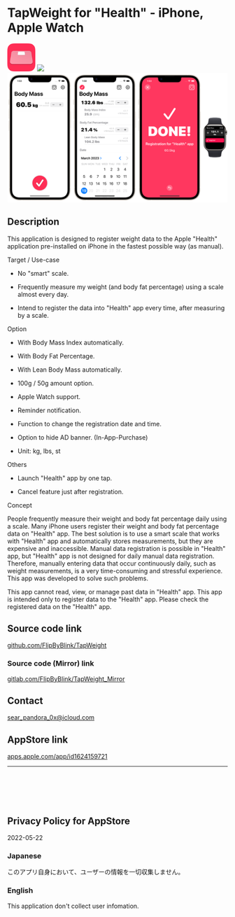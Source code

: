TapWeight for "Health" - iPhone, Apple Watch
==============================================

<img src="TapWeight/Assets.xcassets/RoundedIcon.imageset/icon.png" width="64">

<a href="https://apps.apple.com/app/id1624159721" target="blank">
    <img src="https://developer.apple.com/assets/elements/badges/download-on-the-app-store.svg">
</a>

<img src="TapWeight/Assets.xcassets/ConceptImage.imageset/ConceptImage.png" width="600">


Description
------------
This application is designed to register weight data to the Apple "Health" application pre-installed on iPhone in the fastest possible way (as manual).


Target / Use-case

- No "smart" scale.

- Frequently measure my weight (and body fat percentage) using a scale almost every day.

- Intend to register the data into "Health" app every time, after measuring by a scale.


Option

- With Body Mass Index automatically.

- With Body Fat Percentage.

- With Lean Body Mass automatically.

- 100g / 50g amount option.

- Apple Watch support.

- Reminder notification.

- Function to change the registration date and time.

- Option to hide AD banner. (In-App-Purchase)

- Unit: kg, lbs, st


Others

- Launch "Health" app by one tap.

- Cancel feature just after registration.


Concept

People frequently measure their weight and body fat percentage daily using a scale. Many iPhone users register their weight and body fat percentage data on "Health" app. The best solution is to use a smart scale that works with "Health" app and automatically stores measurements, but they are expensive and inaccessible. Manual data registration is possible in "Health" app, but "Health" app is not designed for daily manual data registration. Therefore, manually entering data that occur continuously daily, such as weight measurements, is a very time-consuming and stressful experience. This app was developed to solve such problems.

This app cannot read, view, or manage past data in "Health" app. This app is intended only to register data to the "Health" app. Please check the registered data on the "Health" app.


Source code link
-----------------
[github.com/FlipByBlink/TapWeight](https://github.com/FlipByBlink/TapWeight)

### Source code (Mirror) link
[gitlab.com/FlipByBlink/TapWeight_Mirror](https://gitlab.com/FlipByBlink/TapWeight_Mirror)


Contact
--------
sear_pandora_0x@icloud.com


AppStore link
--------------
[apps.apple.com/app/id1624159721](https://apps.apple.com/app/id1624159721)

* * *

<br>
<br>
<br>
<br>

Privacy Policy for AppStore
----------------------------
2022-05-22

### Japanese
このアプリ自身において、ユーザーの情報を一切収集しません。

### English
This application don't collect user infomation.

<br>
<br>
<br>
<br>

<!-- URL "Support page for AppStore" -->
<!-- https://flipbyblink.github.io/TapWeight/ -->
<!-- URL "Privacy Policy for AppStore" -->
<!-- https://github.com/FlipByBlink/TapWeight#privacy-policy-for-appstore -->
